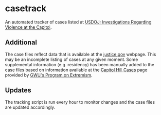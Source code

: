 # casetrack

An automated tracker of cases listed at [USDOJ: Investigations Regarding Violence at the Capitol](https://www.justice.gov/opa/investigations-regarding-violence-capitol).

## Additional

The case files reflect data that is available at the [justice.gov](https://www.justice.gov/opa/investigations-regarding-violence-capitol) webpage. This may be an incomplete listing of cases at any given moment. Some supplemental information (e.g. residency) has been manually added to the case files based on information available at the [Capitol Hill Cases](https://extremism.gwu.edu/Capitol-Hill-Cases) page provided by [GWU's Program on Extremism](https://extremism.gwu.edu/).

## Updates

The tracking script is run every hour to monitor changes and the case files are updated accordingly.
